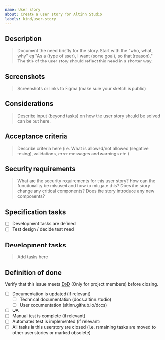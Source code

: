 ```yaml
---
name: User story
about: Create a user story for Altinn Studio
labels: kind/user-story
---
```


## Description
> Document the need briefly for the story. Start with the "who, what, why" eg "As a (type of user), I want (some goal), so that (reason)." The title of the user story should reflect this need in a shorter way.

## Screenshots
> Screenshots or links to Figma (make sure your sketch is public)

## Considerations
> Describe input (beyond tasks) on how the user story should be solved can be put here.

## Acceptance criteria
> Describe criteria here (i.e. What is allowed/not allowed (negative tesing), validations, error messages and warnings etc.)

## Security requirements
> What are the security requirements for this user story?
> How can the functionality be misused and how to mitigate this?
> Does the story change any critical components?
> Does the story introduce any new components?

## Specification tasks

- [ ] Development tasks are defined
- [ ] Test design / decide test need

## Development tasks
> Add tasks here

## Definition of done
Verify that this issue meets [DoD](https://confluence.brreg.no/display/T3KP/Definition+of+Done#DefinitionofDone-DoD%E2%80%93utvikling) (Only for project members) before closing.

- [ ] Documentation is updated (if relevant)
  - [ ] Technical documentation (docs.altinn.studio)
  - [ ] User documentation (altinn.github.io/docs)
- [ ] QA
- [ ] Manual test is complete (if relevant)
- [ ] Automated test is implemented (if relevant)
- [ ] All tasks in this userstory are closed (i.e. remaining tasks are moved to other user stories or marked obsolete)
